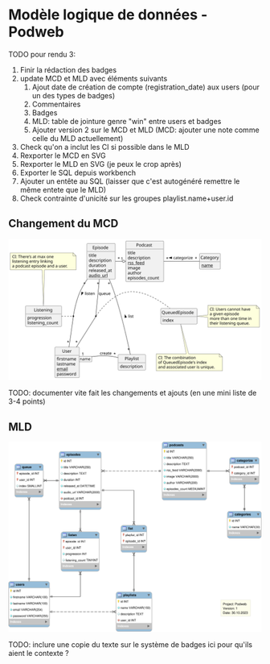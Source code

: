 # Modèle logique de données - Podweb

TODO pour rendu 3:
1. Finir la rédaction des badges
1. update MCD et MLD avec éléments suivants
   1. Ajout date de création de compte (registration_date) aux users (pour un des types de badges)
   1. Commentaires
   1. Badges
   1. MLD: table de jointure genre "win" entre users et badges
   1. Ajouter version 2 sur le MCD et MLD (MCD: ajouter une note comme celle du MLD actuellement)
1. Check qu'on a inclut les CI si possible dans le MLD
1. Rexporter le MCD en SVG
1. Rexporter le MLD en SVG (je peux le crop après)
1. Exporter le SQL depuis workbench
1. Ajouter un entête au SQL (laisser que c'est autogénéré remettre le même entete que le MLD)
1. Check contrainte d'unicité sur les groupes playlist.name+user.id

## Changement du MCD
![mcd.svg](mcd.svg)

TODO: documenter vite fait les changements et ajouts (en une mini liste de 3-4 points)

## MLD
![mld.svg](mld.svg)


TODO: inclure une copie du texte sur le système de badges ici pour qu'ils aient le contexte ?
